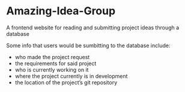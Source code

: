 # Amazing-Idea-Group
A frontend website for reading and submitting project ideas through a database

Some info that users would be sumbitting to the database include: 
- who made the project request
- the requirements for said project
- who is currently working on it
- where the project currently is in development
- the location of the project’s git repository

